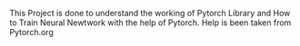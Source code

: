 This Project is done to understand the working of Pytorch Library and How to Train Neural Newtwork with the help of Pytorch.
Help is been taken from Pytorch.org
